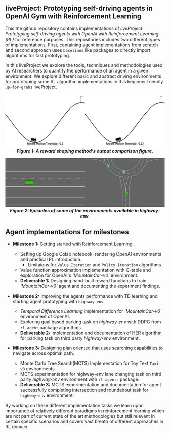 ## liveProject: Prototyping self-driving agents in OpenAI Gym with Reinforcement Learning

This the github repository contains implementations of _liveProject: Prototyping self-driving agents with OpenAI with Reinforcement Learning (RL)_ for reference purposes. This repositories includes two different types of implementations. First, containing agent implementations from scratch and second approach uses `baselines` like packages to directly import algorithms for fast prototyping.

In this liveProject we explore the tools, techniques and methodologies used by AI researchers to quantify the performance of an agent in a given environment. We explore different basic and abstract driving environments for prototyping some RL algorithm implementations in this beginner friendly `up-for-grabs` liveProject. 


<p align="center">
    <img src="milestone-one/gif-outputs/reward-shaping-merged.gif"><br/>
    <em><b>Figure 1: A reward shaping method's output comparison figure.</b></em>
</p>

<p align="center">
    <img src="assets/lane-merge-and-roundabout.gif"><br/>
    <em><b>Figure 2: Episodes of some of the environments available in highway-env.</b></em>
</p>

## Agent implementations for  milestones

* __Milestone 1:__ Getting started with Reinforcement Learning.
  * Setting up Google Colab notebook, rendering OpenAI environments and practical RL introduction.
    * Limitaions for `Value Iteration` and `Policy Iteration` algorithms.
  * Value function approximation implementation with Q-table and exploration for OpenAI's _'MountainCar-v0'_ environment.
  * __Deliverable 1:__ Designing hand-built reward functions to train _'MountainCar-v0'_ agent and documenting the experiment findings.

* __Milestone 2:__ Improving the agents performance with TD learning and starting agent prototyping with `highway-env`.
  * _Temporal Difference Learning_ implementation for _'MountainCar-v0'_ environment of OpenAI.
  * Exploring goal based parking task on _highway-env_ with DDPG from `rl-agent` package algorithms.
  * __Deliverable 2:__ Implementation and documentation of HER algorithm for parking task on third party _highway-env_ environment.

* __Milestone 3:__ Designing plan oriented that uses searching capabilities to navigate across optimal path.
  * Monte Carlo Tree Search(MCTS) Implementation for Toy Text `Taxi-v3` environments.
  * MCTS experimentation for highway-env lane changing task on third party _highway-env_ environment with `rl-agents` package.
  * __Deliverable 3:__ MCTS experimentation and documentation for agent successfully completing intersection and roundabout task for `highway-env` environment.
  
By working on these different implementation tasks we learn upon importance of relatively different paradigms in reinforcement learning which are not part of current state of the art methodologies but still relevant in certain specific scenarios and covers vast breath of different approaches in RL domain.  
